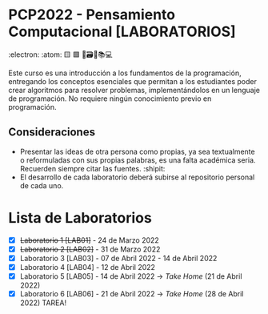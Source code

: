 # PCP2022 - Pensamiento Computacional [LABORATORIOS]
:electron: :atom: :yellow_square: :green_square: :satellite::card_file_box::open_file_folder::books::computer:

Este curso es una introducción a los fundamentos de la programación, entregando los conceptos esenciales que permitan a los estudiantes poder crear algoritmos para resolver problemas, implementándolos en un lenguaje de programación. No requiere ningún conocimiento previo en programación.

## Consideraciones
- Presentar las ideas de otra persona como propias, ya sea textualmente o reformuladas con sus propias palabras, es una falta académica seria. Recuerden siempre citar las fuentes. :shipit:
- El desarrollo de cada laboratorio deberá subirse al repositorio personal de cada uno.

# Lista de Laboratorios 

- [X] ~~Laboratorio 1 [LAB01]~~ - 24 de Marzo 2022
- [X] ~~Laboratorio 2 [LAB02]~~ - 31 de Marzo 2022
- [X] Laboratorio 3 [LAB03] - 07 de Abril 2022 - 14 de Abril 2022
- [X] Laboratorio 4 [LAB04] - 12 de Abril 2022
- [X] Laboratorio 5 [LAB05] - 14 de Abril 2022 -> _Take Home_ (21 de Abril 2022)
- [X] Laboratorio 6 [LAB06] - 21 de Abril 2022 -> _Take Home_ (28 de Abril 2022) TAREA!
